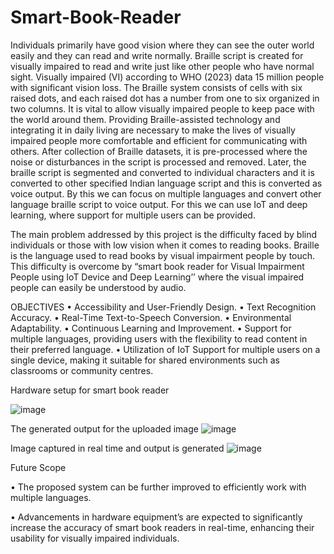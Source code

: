 # Smart-Book-Reader

Individuals primarily have good vision where they can see the outer world easily and they can read and write normally. Braille script is created for visually impaired to read and write just like other people who have normal sight. Visually impaired (VI) according to WHO (2023) data 15 million people with significant vision loss.
The Braille system consists of cells with six raised dots, and each raised dot has a number from one to six organized in two columns. It is vital to allow visually impaired people to keep pace with the world around them. Providing Braille-assisted technology and integrating it in daily living are necessary to make the lives of visually impaired people more comfortable and efficient for communicating with others. After collection of Braille datasets, it is pre-processed where the noise or disturbances in the script is processed and removed. Later, the braille script is segmented and converted to individual characters and it is converted to other specified Indian language script and this is converted as voice output. By this we can focus on multiple languages and convert other language braille script to voice output. For this we can use IoT and deep learning, where support for multiple users can be provided.

The main problem addressed by this project is the difficulty faced by blind individuals or those with low vision when it comes to reading books. Braille is the language used to read books by visual impairment people by touch. This difficulty is overcome by “smart book reader for Visual Impairment People using IoT Device and Deep Learning’’ where the visual impaired people can easily be understood by audio.

OBJECTIVES
• Accessibility and User-Friendly Design.
• Text Recognition Accuracy.
• Real-Time Text-to-Speech Conversion.
• Environmental Adaptability.
• Continuous Learning and Improvement.
• Support for multiple languages, providing users with the flexibility to read content in their preferred language.
• Utilization of IoT Support for multiple users on a single device, making it suitable for shared environments such as classrooms or community centres.

Hardware setup for smart book reader

![image](https://github.com/ChandanaCS13/Smart-Book-Reader/assets/130172699/55d095b8-4f45-46ac-ba97-423c293b0a19)

The generated output for the uploaded image 
![image](https://github.com/ChandanaCS13/Smart-Book-Reader/assets/130172699/49a0276f-a5be-4480-b1d4-df21203c3375)

Image captured in real time and output is generated
![image](https://github.com/ChandanaCS13/Smart-Book-Reader/assets/130172699/8f285e2b-7a62-41ea-a9ba-8e063b16ca3b)



Future Scope

•	The proposed system can be further improved to efficiently work with multiple languages. 

•	Advancements in hardware equipment’s are expected to significantly increase the accuracy of smart book readers in real-time, enhancing their usability for visually impaired individuals.




